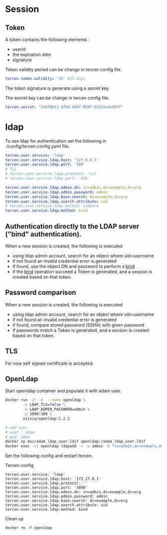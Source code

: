 # Session

## Token

A token contains the following elements : 
 - userId
 - the expiration date
 - signature
 
Token validity period can be change in tercen config file.

```yaml
tercen.token.validity: '15' #15 days
```
The token signature is generate using a secret key.

The secret key can be change in tercen config file.
```yaml
tercen.secret: "3ab70b11-d7bd-4097-958f-01b7ac4e955f"
```

# ldap

To use ldap for authentication set the following in ./config/tercen.config.yaml file.

```yaml
tercen.user.service: 'ldap'
tercen.user.service.ldap.host: '127.0.0.1'
tercen.user.service.ldap.port: '389'
# TLS
# tercen.user.service.ldap.protocol: 'ssl'
# tercen.user.service.ldap.port: '636'

tercen.user.service.ldap.admin.dn: cn=admin,dc=example,dc=org
tercen.user.service.ldap.admin.password: admin
tercen.user.service.ldap.base.search: dc=example,dc=org
tercen.user.service.ldap.search.attribute: uid
# tercen.user.service.ldap.method: compare
tercen.user.service.ldap.method: bind
```
## Authentication directly to the LDAP server ("bind" authentication).

When a new session is created, the following is executed
- using ldap admin account, search for an object where uid=username
- if not found an invalid credential error is generated
- if found, use the object DN and password to perform a [bind](https://ldap.com/the-ldap-bind-operation/)
- if the [bind](https://ldap.com/the-ldap-bind-operation/) operation succeed a Token is generated,
 and a session is created based on that token.
  
## Password comparison

When a new session is created, the following is executed
- using ldap admin account, search for an object where uid=username
- if not found an invalid credential error is generated
- if found, compare stored password (SSHA) with given password
- if passwords match a Token is generated, and a session is created based on that token.

## TLS

For now self signed certificate is accepted.

## OpenLdap

Start openldap container and populate it with adam user.

```bash
docker run -it -d  --name openldap \
        -e LDAP_TLS=false \
        -e LDAP_ADMIN_PASSWORD=admin \
        -p 3890:389 \
        osixia/openldap:1.2.2

# add user
# user : adam
# pwd: adam
docker cp doc/adam_ldap_user.ldif openldap:/adam_ldap_user.ldif
docker exec -it openldap ldapadd -x -w admin -D "cn=admin,dc=example,dc=org" -f /adam_ldap_user.ldif
```

Set the following config and restart tercen.

Tercen config

```shell
tercen.user.service: 'ldap'
tercen.user.service.ldap.host: '172.17.0.1'
tercen.user.service.ldap.protocol: ''
tercen.user.service.ldap.port: '3890'
tercen.user.service.ldap.admin.dn: cn=admin,dc=example,dc=org
tercen.user.service.ldap.admin.password: admin
tercen.user.service.ldap.base.search: dc=example,dc=org
tercen.user.service.ldap.search.attribute: uid
tercen.user.service.ldap.method: bind
```

Clean up

```shell
docker rm -f openldap
```